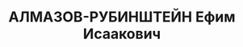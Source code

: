 ---
title: АЛМАЗОВ-РУБИНШТЕЙН Ефим Исаакович
description: "1900 р., м. Бельци, Бессарабія, єврей, з службовців, чл. ВКП(б), освіта\
  \ вища, уповноважений Всесоюзного об'єднання \"Заготзерно\" по Дніпропетровській\
  \ обл. \n  28.11.1937 р.звинувачений в участі в троцькістській терористичній організації,\
  \ розстріляний 29.11.1937 р. \n  Реабілітований 03.11.1956 р."
---